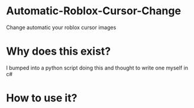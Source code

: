 # Automatic-Roblox-Cursor-Change

Change automatic your roblox cursor images

# Why does this exist?

I bumped into a python script doing this and thought to write one myself in c#

# How to use it?

